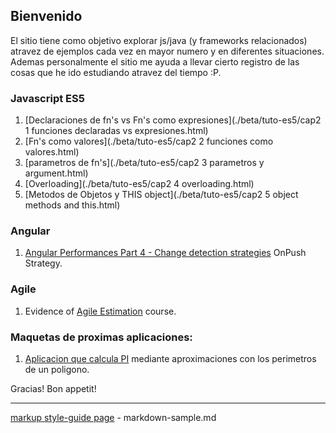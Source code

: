 ## Bienvenido

El sitio tiene como objetivo explorar js/java (y frameworks relacionados) atravez de ejemplos cada vez en mayor numero y en diferentes situaciones. Ademas personalmente el sitio me ayuda a llevar cierto registro de las cosas que he ido estudiando atravez del tiempo  :P.


### Javascript ES5
1. [Declaraciones de fn's vs Fn's como expresiones](./beta/tuto-es5/cap2 1 funciones declaradas vs expresiones.html)
2. [Fn's como valores](./beta/tuto-es5/cap2 2 funciones como valores.html)
3. [parametros de fn's](./beta/tuto-es5/cap2 3 parametros y argument.html) 
4. [Overloading](./beta/tuto-es5/cap2 4 overloading.html)
5. [Metodos de Objetos y THIS object](./beta/tuto-es5/cap2 5 object methods and this.html)


### Angular
<!-- 1. Component instantiaton/destruction (constructor, ngOnInit, ngOnDestroy) -->
1. [Angular Performances Part 4 - Change detection strategies](https://blog.ninja-squad.com/2018/09/27/angular-performances-part-4/) OnPush Strategy.


### Agile
1. Evidence of [Agile Estimation](./pub/agile_estimations/summary.md) course.


### Maquetas de proximas aplicaciones:
<!-- 1. [Sistema de Administracion de Personal](./sysvac/login.html) - modulo de vacaciones --> 
1. [Aplicacion que calcula PI](https://raw.githubusercontent.com/israel-altamira/8_math/matematicas/math/src/app/app.component.ts) mediante aproximaciones con los perimetros de un poligono.

Gracias! Bon appetit!

--------------------------------------------------------------------------------

[markup style-guide page](markdown-sample.md) - markdown-sample.md<br>
